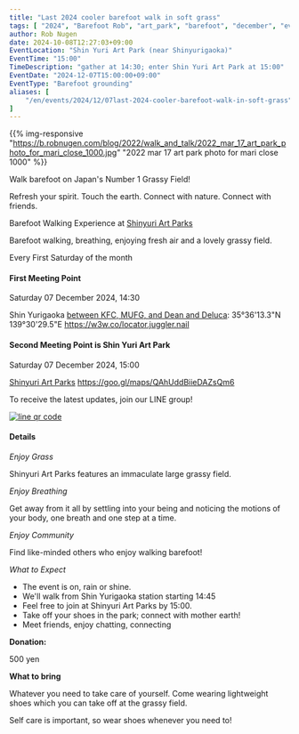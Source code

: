 ```yaml
---
title: "Last 2024 cooler barefoot walk in soft grass"
tags: [ "2024", "Barefoot Rob", "art_park", "barefoot", "december", "event", "walk", "はだし", "新百合ヶ丘駅", "裸足のロブ" ]
author: Rob Nugen
date: 2024-10-08T12:27:03+09:00
EventLocation: "Shin Yuri Art Park (near Shinyurigaoka)"
EventTime: "15:00"
TimeDescription: "gather at 14:30; enter Shin Yuri Art Park at 15:00"
EventDate: "2024-12-07T15:00:00+09:00"
EventType: "Barefoot grounding"
aliases: [
    "/en/events/2024/12/07last-2024-cooler-barefoot-walk-in-soft-grass",
]
---
```


{{% img-responsive "https://b.robnugen.com/blog/2022/walk_and_talk/2022_mar_17_art_park_photo_for_mari_close_1000.jpg" "2022 mar 17 art park photo for mari close 1000" %}}

Walk barefoot on Japan's Number 1 Grassy Field!

Refresh your spirit. Touch the earth. Connect with nature. Connect with friends.

Barefoot Walking Experience at [Shinyuri Art Parks](http://www.airgreen.info/artparks.html)

Barefoot walking, breathing, enjoying fresh air and a lovely grassy field.

Every First Saturday of the month

#### First Meeting Point

Saturday 07 December 2024, 14:30

Shin Yurigaoka [between KFC, MUFG, and Dean and Deluca](https://goo.gl/maps/aoY2j7WxkNjSC2u98):  35°36'13.3"N 139°30'29.5"E  https://w3w.co/locator.juggler.nail

#### Second Meeting Point is Shin Yuri Art Park

Saturday 07 December 2024, 15:00

[Shinyuri Art Parks](http://www.airgreen.info/artparks.html) https://goo.gl/maps/QAhUddBiieDAZsQm6

To receive the latest updates, join our LINE group!

[![line qr code](//b.robnugen.com/blog/2021/thumbs/2021_sep_25_rob_line_qr_code_text_walk_and_talk.jpg)](//b.robnugen.com/blog/2021/2021_sep_25_rob_line_qr_code_text_walk_and_talk.jpg)

#### Details

*Enjoy Grass*

Shinyuri Art Parks features an immaculate large grassy field.

*Enjoy Breathing*

Get away from it all by settling into your being and noticing the
motions of your body, one breath and one step at a time.

*Enjoy Community*

Find like-minded others who enjoy walking barefoot!

*What to Expect*

* The event is on, rain or shine.
* We'll walk from Shin Yurigaoka station starting 14:45
* Feel free to join at Shinyuri Art Parks by 15:00.
* Take off your shoes in the park; connect with mother earth!
* Meet friends, enjoy chatting, connecting

**Donation:**

500 yen

**What to bring**

Whatever you need to take care of yourself.  Come wearing lightweight
shoes which you can take off at the grassy field.

Self care is important, so wear shoes whenever you need to!
